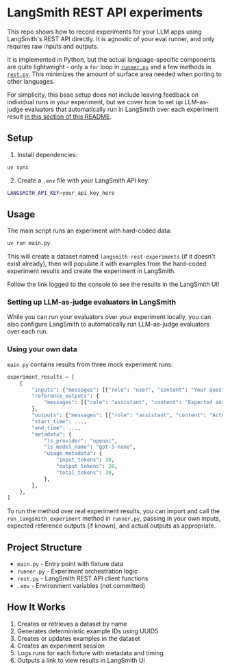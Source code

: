 # LangSmith REST API experiments

This repo shows how to record experiments for your LLM apps using LangSmith's REST API directly. It is agnostic of your eval runner, and only requires raw inputs and outputs.

It is implemented in Python, but the actual language-specific components are quite lightweight - only a `for` loop in [`runner.py`](/runner.py) and a few methods in [`rest.py`](/rest.py). This minimizes the amount of surface area needed when porting to other languages.

For simplicity, this base setup does not include leaving feedback on individual runs in your experiment, but we cover how to set up LLM-as-judge evaluators that automatically run in LangSmith over each experiment result [in this section of this README](#setting-up-llm-as-judge-evaluators-in-langsmith).

## Setup

1. Install dependencies:

```bash
uv sync
```

2. Create a `.env` file with your LangSmith API key:
```bash
LANGSMITH_API_KEY=your_api_key_here
```

## Usage

The main script runs an experiment with hard-coded data:

```bash
uv run main.py
```

This will create a dataset named `langsmith-rest-experiments` (if it doesn't exist already), then will populate it with examples from the hard-coded experiment results and create the experiment in LangSmith.

Follow the link logged to the console to see the results in the LangSmith UI!

### Setting up LLM-as-judge evaluators in LangSmith

While you can run your evaluators over your experiment locally, you can also configure LangSmith to automatically run LLM-as-judge evaluators over each run.

<!-- To do so, navigate back to your dataset, and  -->

### Using your own data

`main.py` contains results from three mock experiment runs:

```python
experiment_results = [
    {
        "inputs": {"messages": [{"role": "user", "content": "Your question"}]},
        "reference_outputs": {
            "messages": [{"role": "assistant", "content": "Expected answer (optional)"}]
        },
        "outputs": {"messages": [{"role": "assistant", "content": "Actual answer"}]},
        "start_time": ...,
        "end_time": ...,
        "metadata": {
            "ls_provider": "openai",
            "ls_model_name": "gpt-5-nano",
            "usage_metadata": {
                "input_tokens": 10,
                "output_tokens": 20,
                "total_tokens": 30,
            },
        },
    },
]
```

To run the method over real experiment results, you can import and call the `run_langsmith_experiment` method in `runner.py`, passing in your own inputs, expected reference outputs (if known), and actual outputs as appropriate.

## Project Structure

- `main.py` - Entry point with fixture data
- `runner.py` - Experiment orchestration logic
- `rest.py` - LangSmith REST API client functions
- `.env` - Environment variables (not committed)

## How It Works

1. Creates or retrieves a dataset by name
2. Generates deterministic example IDs using UUID5
3. Creates or updates examples in the dataset
4. Creates an experiment session
5. Logs runs for each fixture with metadata and timing
6. Outputs a link to view results in LangSmith UI
